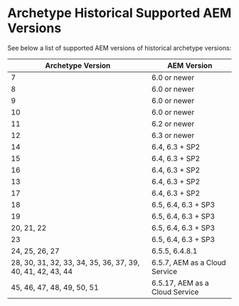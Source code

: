 # Archetype Historical Supported AEM Versions

See below a list of supported AEM versions of historical archetype versions:

Archetype Version   | AEM Version
--------------------|-------------
7                   | 6.0 or newer
8                   | 6.0 or newer
9                   | 6.0 or newer
10                  | 6.0 or newer
11                  | 6.2 or newer
12                  | 6.3 or newer
14                  | 6.4, 6.3 + SP2
15                  | 6.4, 6.3 + SP2
16                  | 6.4, 6.3 + SP2
13                  | 6.4, 6.3 + SP2
17                  | 6.4, 6.3 + SP2
18                  | 6.5, 6.4, 6.3 + SP3
19                  | 6.5, 6.4, 6.3 + SP3
20, 21, 22          | 6.5, 6.4, 6.3 + SP3
23                  | 6.5, 6.4, 6.3 + SP3
24, 25, 26, 27      | 6.5.5, 6.4.8.1
28, 30, 31, 32, 33, 34, 35, 36, 37, 39, 40, 41, 42, 43, 44  | 6.5.7, AEM as a Cloud Service
45, 46, 47, 48, 49, 50, 51          | 6.5.17, AEM as a Cloud Service
